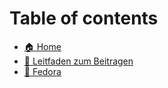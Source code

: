 # Table of contents

* [🏠 Home](README.md)
* [🤝 Leitfaden zum Beitragen](leitfaden-zum-beitragen.md)
* [🎩 Fedora](Fedora.md)